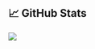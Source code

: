 ## &#x1f4c8; GitHub Stats

<a href="https://github.com/mdoyle13">
  <img align="center" src="https://github-readme-stats.vercel.app/api/top-langs/?username=mdoyle13&hide=html,tex&title_color=ffffff&text_color=c9cacc&icon_color=2bbc8a&bg_color=1d1f21&langs_count=5" />
</a>
